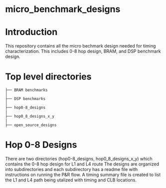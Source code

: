# micro_benchmark_designs
# Introduction
This repository contains all the micro bechmark design needed for timing characterization. 
This includes 0-8 hop design, BRAM, and DSP benchmark design.

# Top level directories

```tree
├── BRAM benchmarks
│   
├── DSP benchmarks
│ 	
├── hop0-8_designs
|
├── hop0_8_designs_x_y
|
├── open_source_designs
```


# Hop 0-8 Designs

 There are two directories (hop0-8_designs, hop0_8_designs_x_y) which contains the 0-8 hop design for L1 and L4 route
 The designs are organized into subdirectories and each subdirectory has a readme file with instructions on running the P&R flow.
 A timing summary file is created to list the L1 and L4 path being utalized with timing and CLB locations.

